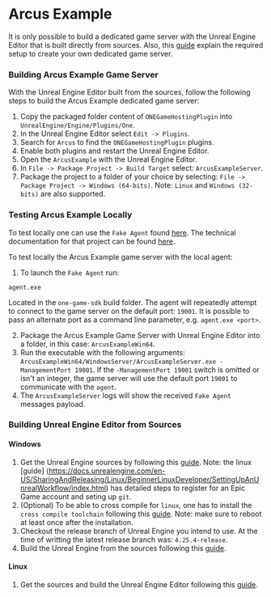 # Arcus Example

It is only possible to build a dedicated game server with the Unreal Engine Editor that is built directly from sources. Also, this [guide](https://docs.unrealengine.com/en-US/InteractiveExperiences/Networking/HowTo/DedicatedServers/index.html) explain the required setup to create your own dedicated game server.


### Building Arcus Example Game Server

With the Unreal Engine Editor built from the sources, follow the following steps to build the Arcus Example dedicated game server:
1. Copy the packaged folder content of `ONEGameHostingPlugin` into `UnrealEngine/Engine/Plugins/One`.
2. In the Unreal Engine Editor select `Edit -> Plugins`.
3. Search for `Arcus` to find the `ONEGameHostingPlugin` plugins.
4. Enable both plugins and restart the Unreal Engine Editor.
5. Open the `ArcusExample` with the Unreal Engine Editor.
6. In `File -> Package Project -> Build Target` select: `ArcusExampleServer`.
7. Package the project to a folder of your choice by selecting: `File -> Package Project -> Windows (64-bits)`. Note: `Linux` and `Windows (32-bits)` are also supported.   


### Testing Arcus Example Locally

To test locally one can use the `Fake Agent` found [here](https://github.com/i3D-net/ONE-GameHosting-SDK/tree/master/one/agent). The technical documentation for that project can be found [here](https://github.com/i3D-net/ONE-GameHosting-SDK).

To test locally the Arcus Example game server with the local agent:

1. To launch the `Fake Agent` run:
```
agent.exe
```
Located in the `one-game-sdk` build folder. The agent will repeatedly attempt to connect to the game server on the default port: `19001`. It is possible to pass an alternate port as a command line parameter, e.g. `agent.exe <port>`.

2. Package the Arcus Example Game Server with Unreal Engine Editor into a folder, in this case: `ArcusExampleWin64`.
3. Run the executable with the following arguments: `ArcusExampleWin64/WindowsServer/ArcusExampleServer.exe -ManagementPort 19001`. If the `-ManagementPort 19001` switch is omitted or isn't an integer, the game server will use the default port `19001` to communicate with the `agent`.
4. The `ArcusExampleServer` logs will show the received `Fake Agent` messages payload.

### Building Unreal Engine Editor from Sources

#### Windows

1. Get the Unreal Engine sources by following this [guide](https://docs.unrealengine.com/en-US/ProgrammingAndScripting/ProgrammingWithCPP/DownloadingSourceCode/index.html). Note: the linux [guide] (https://docs.unrealengine.com/en-US/SharingAndReleasing/Linux/BeginnerLinuxDeveloper/SettingUpAnUnrealWorkflow/index.html) has detailed steps to register for an Epic Game account and seting up `git`.
2. (Optional) To be able to cross compile for `linux`, one has to install the `cross compile toolchain` following this [guide](https://docs.unrealengine.com/en-US/SharingAndReleasing/Linux/GettingStarted/index.html). Note: make sure to reboot at least once after the installation.
3. Checkout the release branch of Unreal Engine you intend to use. At the time of writting the latest release branch was: `4.25.4-release`.
4. Build the Unreal Engine from the sources following this [guide](https://docs.unrealengine.com/en-US/ProductionPipelines/DevelopmentSetup/BuildingUnrealEngine/index.html).

#### Linux

1. Get the sources and build the Unreal Engine Editor following this [guide](https://docs.unrealengine.com/en-US/SharingAndReleasing/Linux/BeginnerLinuxDeveloper/SettingUpAnUnrealWorkflow/index.html).

